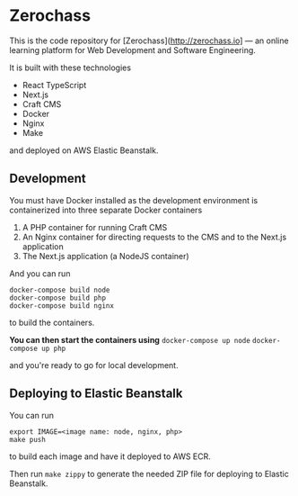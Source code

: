 # Zerochass

This is the code repository for [Zerochass](http://zerochass.io] — an online learning platform for Web Development and Software Engineering.

It is built with these technologies
- React TypeScript
- Next.js
- Craft CMS
- Docker
- Nginx
- Make

and deployed on AWS Elastic Beanstalk.

## Development

You must have Docker installed as the development environment is containerized into three separate Docker containers
1. A PHP container for running Craft CMS
2. An Nginx container for directing requests to the CMS and to the Next.js application
3. The Next.js application (a NodeJS container)

And you can run 
```
docker-compose build node
docker-compose build php
docker-compose build nginx
```

to build the containers.

__You can then start the containers using__
`docker-compose up node`
`docker-compose up php`

and you're ready to go for local development.

## Deploying to Elastic Beanstalk

You can run

```
export IMAGE=<image name: node, nginx, php>
make push
```

to build each image and have it deployed to AWS ECR. 

Then run `make zippy` to generate the needed ZIP file for deploying to Elastic Beanstalk.
